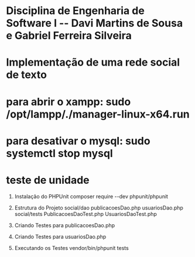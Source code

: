 # Disciplina de Engenharia de Software I -- Davi Martins de Sousa e Gabriel Ferreira Silveira
# Implementação de uma rede social de texto
# para abrir o xampp: sudo /opt/lampp/./manager-linux-x64.run
# para desativar o mysql: sudo systemctl stop mysql

# teste de unidade
  1. Instalação do PHPUnit
    composer require --dev phpunit/phpunit

  2. Estrutura do Projeto
    social/dao
        publicacoesDao.php
        usuariosDao.php
    social/tests
        PublicacoesDaoTest.php
        UsuariosDaoTest.php

  3. Criando Testes para publicacoesDao.php
  4. Criando Testes para usuariosDao.php
  5. Executando os Testes
     vendor/bin/phpunit tests
